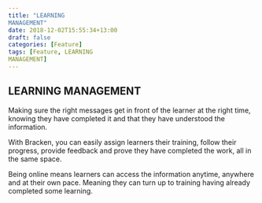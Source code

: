 ```yaml
---
title: "LEARNING 
MANAGEMENT"
date: 2018-12-02T15:55:34+13:00
draft: false
categories: [Feature]
tags: [Feature, LEARNING 
MANAGEMENT]
---
```


## LEARNING MANAGEMENT

Making sure the right messages get in front of the learner at the right time, knowing they have completed it and that they have understood the information.

With Bracken, you can easily assign learners their training, follow their progress, provide feedback and prove they have completed the work, all in the same space.

Being online means learners can access the information anytime, anywhere and at their own pace. Meaning they can turn up to training having already completed some learning.
